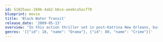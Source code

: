 ```yaml
---
id: 51025aac-268b-4ab2-b6ce-aee6ca5acf70
blueprint: movie
title: 'Black Water Transit'
release_date: '2009-05-13'
overview: "In this action thriller set in post-Katrina New Orleans, business owner Jack Vermillion (Laurence Fishburne) is struggling to run a legitimate shipping company while bad guy Ernest Pike (Karl Urban) is struggling to get his family's illegal gun collection out of the country. When their paths collide, Jack realizes that exposing Pike might get him just the sway he needs to persuade law enforcement officials to treat his imprisoned son kindly."
genres: '[{"id": 18, "name": "Drama"}, {"id": 80, "name": "Crime"}]'
---
```

